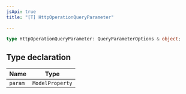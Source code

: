 ```yaml
---
jsApi: true
title: "[T] HttpOperationQueryParameter"

---
```

```ts
type HttpOperationQueryParameter: QueryParameterOptions & object;
```

## Type declaration

| Name | Type |
| ------ | ------ |
| `param` | `ModelProperty` |
